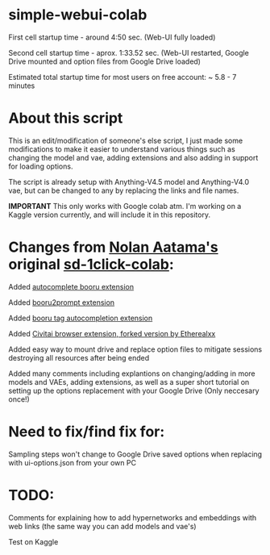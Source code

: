 # simple-webui-colab
First cell startup time - around 4:50 sec. (Web-UI fully loaded)

Second cell startup time - aprox. 1:33.52 sec. (Web-UI restarted, Google Drive mounted and option files from Google Drive loaded)


Estimated total startup time for most users on free account: ~ 5.8 - 7 minutes



# About this script

This is an edit/modification of someone's else script, I just made some modifications to make it easier to understand various things such as changing the model and vae, adding extensions and also adding in support for loading options.

The script is already setup with Anything-V4.5 model and Anything-V4.0 vae, but can be changed to any by replacing the links and file names.

**IMPORTANT** This only works with Google colab atm. I'm working on a Kaggle version currently, and will include it in this repository.

# Changes from [Nolan Aatama's](https://github.com/nolanaatama) original [sd-1click-colab](https://github.com/nolanaatama/sd-1click-colab):
     
Added [autocomplete booru extension](https://github.com/DominikDoom/a1111-sd-webui-tagcomplete)

Added [booru2prompt extension](https://github.com/Malisius/booru2prompt)

Added [booru tag autocompletion extension](https://github.com/DominikDoom/a1111-sd-webui-tagcomplete)

Added [Civitai browser extension, forked version by Etherealxx](https://github.com/etherealxx/sd-civitai-browser)

Added easy way to mount drive and replace option files to mitigate sessions destroying all resources after being ended

Added many comments including explantions on changing/adding in more models and VAEs, adding extensions, as well as a super short tutorial on setting up the options replacement with your Google Drive (Only neccesary once!)

# Need to fix/find fix for:

Sampling steps won't change to Google Drive saved options when replacing with ui-options.json from your own PC

# TODO:

Comments for explaining how to add hypernetworks and embeddings with web links (the same way you can add models and vae's)

Test on Kaggle
